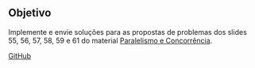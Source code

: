 ## Objetivo

Implemente e envie soluções para as propostas de problemas dos slides 55, 56, 57, 58, 59 e 61 do material [Paralelismo e Concorrência](https://turing.inf.ufg.br/pluginfile.php/37265/mod_resource/content/4/scd%20-%20paralelismo%20e%20concorre%CC%82ncia%20em%20Java%20-%20sergiocarvalho.pdf).

[GitHub](https://github.com/igor-pimenta-araujo/distributed-and-concurrent-systems/tree/main/homework/to-29-06)